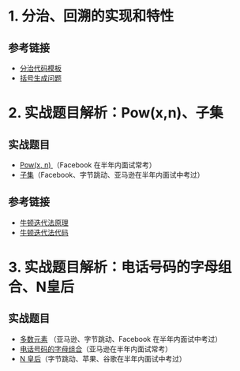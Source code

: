 # 1. 分治、回溯的实现和特性

## 参考链接

- [分治代码模板](https://shimo.im/docs/zvlDqLLMFvcAF79A/)
- [括号生成问题](https://leetcode-cn.com/problems/generate-parentheses/)

# 2. 实战题目解析：Pow(x,n)、子集

## 实战题目

- [ Pow(x, n) ](https://leetcode-cn.com/problems/powx-n/)（Facebook 在半年内面试常考）
- [子集](https://leetcode-cn.com/problems/subsets/)（Facebook、字节跳动、亚马逊在半年内面试中考过）

## 参考链接

- [牛顿迭代法原理](http://www.matrix67.com/blog/archives/361)
- [牛顿迭代法代码](http://www.voidcn.com/article/p-eudisdmk-zm.html)

# 3. 实战题目解析：电话号码的字母组合、N皇后

## 实战题目

- [多数元素](https://leetcode-cn.com/problems/majority-element/description/) （亚马逊、字节跳动、Facebook 在半年内面试中考过）
- [电话号码的字母组合](https://leetcode-cn.com/problems/letter-combinations-of-a-phone-number/)（亚马逊在半年内面试常考）
- [ N 皇后](https://leetcode-cn.com/problems/n-queens/)（字节跳动、苹果、谷歌在半年内面试中考过）
